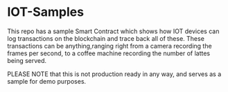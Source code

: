 # IOT-Samples
This repo has a sample Smart Contract which shows how IOT devices can log transactions on the blockchain and trace back all of these.
These transactions can be anything,ranging right from a camera recording the frames per second, to a coffee machine recording the number of lattes being served.

PLEASE NOTE that this is not production ready in any way, and serves as a sample for demo purposes.
